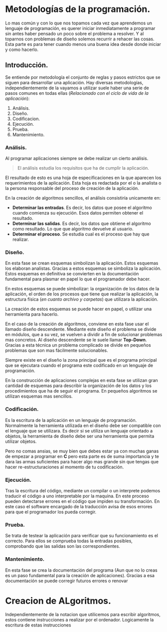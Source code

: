 # Metodologías de la programación.
Lo mas común y con lo que nos topamos cada vez que aprendemos un lenguaje de programación, es querer iniciar inmediatamente a programar sin antes haber pensado un poco sobre el problema a resolver. Y al toparnos con problemas de diseño solemos recurrir a rehacer las cosas. Esta parte es para tener cuando menos una buena idea desde donde iniciar y como hacerlo.
## Introducción.
Se entiende por metodología el conjunto de reglas y pasos estrictos que se siguen para desarrollar una aplicación. Hay diversas metodologías, independientemente de la vayamos a utilizar suele haber una serie de pasos comunes en todas ellas (*Relacionado con el ciclo de vida de la aplicación*):
1. Análisis.
2. Diseño.
3. Codificacion.
4. Ejecución.
5. Prueba.
6. Mantenimiento.

### Análisis.
Al programar aplicaciones siempre se debe realizar un cierto análisis.
> El análisis estudia los requisitos que ha de cumplir la aplicación.

El resultado de esto es una hoja de especificaciones en la que aparecen los requerimientos de la aplicación. Esta hoja es redactada por el o la analista o la persona responsable del proceso de creación de la aplicación.

En la creación de algoritmos sencillos, el análisis consistiría unicamente en:
- **Determinar las entradas**. Es decir, los datos que posee el algoritmo cuando comienza su ejecución. Esos datos permiten obtener el resultado.
- **Determinar las salidas**. Es decir, los datos que obtiene el algoritmo como resultado. Lo que que algoritmo devuelve al usuario.
- **Determinar el proceso**. Se estudia cual es el proceso que hay que realizar.

### Diseño.
En esta fase se crean esquemas simbolizan la aplicación. Estos esquemas los elaboran analistas. Gracias a estos esquemas se simboliza la aplicación. Estos esquemas en definitiva se convierten en la documentación fundamental para plasmar en papel lo que el programador debe hacer.

En estos esquemas se puede simbolizar: la organización de los datos de la aplicación, el orden de los procesos que tiene que realizar la aplicación, la estructura física (*en cuanto archivo y carpetas*) que utilizara la aplicación.

La creación de estos esquemas se puede hacer en papel, o utilizar una herramienta para hacerlo.

En el caso de la creación de algoritmos, conviene en esta fase usar el llamado diseño descendente. Mediante este diseño el problema se divide en módulos, que a su vez, se vuelven a dividir a fin de solucionar problemas mas concretos. Al diseño descendente se le suele llamar **Top-Down**. Gracias a esta técnica un problema complicado se divide en pequeños problemas que son mas fácilmente solucionables.

Siempre existe en el diseño la zona principal que es el programa  principal que se ejecutara cuando el programa este codificado en un lenguaje de programación.

En la construcción de aplicaciones complejas en esta fase se utilizan gran cantidad de esquemas para describir la organización de los datos y los procedimientos que ha de seguir el programa. En pequeños algoritmos se utilizan esquemas mas sencillos.

### Codificación.
Es la escritura de la aplicación en un lenguaje de programación. Normalmente la herramienta utilizada en el diseño debe ser compatible con el lenguaje que se utilizara. Es decir si se utiliza un lenguaje orientado a objetos, la herramienta de diseño debe ser una herramienta que permita utilizar objetos.

Pero no comas ansias, se muy bien que debes estar ya con muchas ganas de empezar a programar en **C** pero esta parte es de suma importancia y te dara las armas suficientes para hacer algo mas grande sin que tengas que hacer re-estructuraciones al momento de tu codificación.

### Ejecución.
Tras la escritura del código, mediante un compilar o un interprete podemos traducir el código a uno interpretable por la maquina. En este proceso pueden detectarse errores en el código que impiden su transformación. En este caso el software encargado de la traducción avisa de esos errores para que el programador los pueda corregir.

### Prueba.
Se trata de testear la aplicación para verificar que su funcionamiento es el correcto. Para ellos se comprueba todas la entradas posibles, comprobando que las salidas son las correspondientes.

### Mantenimiento.
En esta fase se crea la documentación del programa (Aun que no lo creas es un paso fundamental para la creación de aplicaciones). Gracias a esa documentación se puede corregir futuros errores o renovar

# Creacion de ALgoritmos.
Independientemente de la notacion que utilicemos para escribir algoritmos, estos contiene instrucciones a realizar por el ordenador. Logicamente la escritura de estas instrucciones 